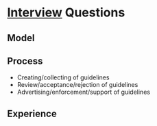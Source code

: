 # [Interview](./) Questions

## Model

## Process

- Creating/collecting of guidelines
- Review/acceptance/rejection of guidelines
- Advertising/enforcement/support of guidelines

## Experience
